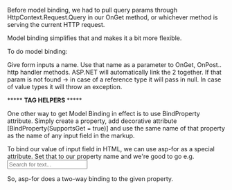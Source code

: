 Before model binding, we had to pull query params through HttpContext.Request.Query in our OnGet method, or whichever method is serving the current HTTP request. 

Model binding simplifies that and makes it a bit more flexible.

To do model binding: 

Give form inputs a name. Use that name as a parameter to OnGet, OnPost.. http handler methods. ASP.NET will automatically link the 2 together. If that param is not found -> in case of a reference type it will pass in null. In case of value types it will throw an exception.


***** **TAG HELPERS** *****

One other way to get Model Binding in effect is to use BindProperty attribute. Simply create a property, add decorative attribute [BindProperty(SupportsGet = true)] and use the same name of that property as the name of any input field in the markup.

To bind our value of input field in HTML, we can use asp-for as a special attribute. Set that to our property name and we're good to go e.g. <input type="search" name="SearchTerm" class="form-control" placeholder="Search for text..." asp-for=SearchTerm/>


So, asp-for does a two-way binding to the given property. 


